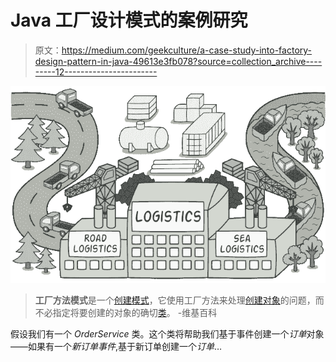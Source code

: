# Java 工厂设计模式的案例研究

> 原文：<https://medium.com/geekculture/a-case-study-into-factory-design-pattern-in-java-49613e3fb078?source=collection_archive---------12----------------------->

![](img/354ce0fae2e36332a31c14be9dc67c67.png)

> **工厂方法模式**是一个[创建模式](https://en.wikipedia.org/wiki/Creational_pattern)，它使用工厂方法来处理[创建对象](https://en.wikipedia.org/wiki/Object_creation)的问题，而不必指定将要创建的对象的确切[类](https://en.wikipedia.org/wiki/Class_(computer_programming))。
> -维基百科

假设我们有一个 *OrderService* 类。这个类将帮助我们基于事件创建一个*订单*对象——如果有一个*新订单事件*,基于新订单创建一个*订单*…
